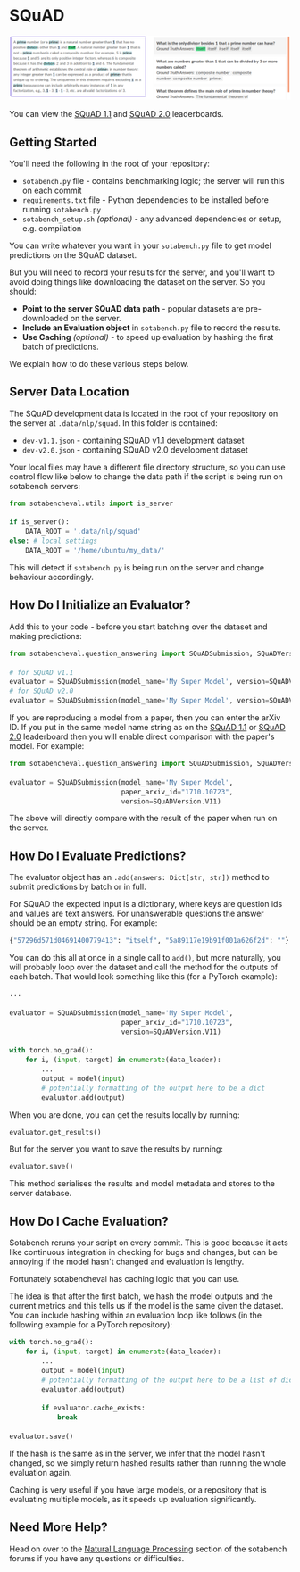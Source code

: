 # SQuAD

![SQuAD 2.0 Dataset Examples](img/squad20.png)

You can view the [SQuAD 1.1](https://sotabench.com/benchmarks/question-answering-on-squad11-dev) and
[SQuAD 2.0](https://sotabench.com/benchmarks/question-answering-on-squad20-dev) leaderboards.

## Getting Started

You'll need the following in the root of your repository:

- `sotabench.py` file - contains benchmarking logic; the server will run this on each commit
- `requirements.txt` file - Python dependencies to be installed before running `sotabench.py`
- `sotabench_setup.sh` *(optional)* - any advanced dependencies or setup, e.g. compilation

You can write whatever you want in your `sotabench.py` file to get model predictions on the SQuAD dataset.

But you will need to record your results for the server, and you'll want to avoid doing things like
downloading the dataset on the server. So you should:

- **Point to the server SQuAD data path** - popular datasets are pre-downloaded on the server.
- **Include an Evaluation object** in `sotabench.py` file to record the results.
- **Use Caching** *(optional)* - to speed up evaluation by hashing the first batch of predictions.

We explain how to do these various steps below.

## Server Data Location

The SQuAD development data is located in the root of your repository on the server at `.data/nlp/squad`.
In this folder is contained:

- `dev-v1.1.json` - containing SQuAD v1.1 development dataset
- `dev-v2.0.json` - containing SQuAD v2.0 development dataset

Your local files may have a different file directory structure, so you
can use control flow like below to change the data path if the script is being
run on sotabench servers:

``` python
from sotabencheval.utils import is_server

if is_server():
    DATA_ROOT = '.data/nlp/squad'
else: # local settings
    DATA_ROOT = '/home/ubuntu/my_data/'
```

This will detect if `sotabench.py` is being run on the server and change behaviour accordingly.

## How Do I Initialize an Evaluator?

Add this to your code - before you start batching over the dataset and making predictions:

``` python
from sotabencheval.question_answering import SQuADSubmission, SQuADVersion

# for SQuAD v1.1
evaluator = SQuADSubmission(model_name='My Super Model', version=SQuADVersion.V11)
# for SQuAD v2.0
evaluator = SQuADSubmission(model_name='My Super Model', version=SQuADVersion.V20)
```

If you are reproducing a model from a paper, then you can enter the arXiv ID. If you
put in the same model name string as on the
[SQuAD 1.1](https://sotabench.com/benchmarks/question-answering-on-squad11-dev) or
[SQuAD 2.0](https://sotabench.com/benchmarks/question-answering-on-squad20-dev) leaderboard
then you will enable direct comparison with the paper's model. For example:

``` python
from sotabencheval.question_answering import SQuADSubmission, SQuADVersion

evaluator = SQuADSubmission(model_name='My Super Model',
                            paper_arxiv_id="1710.10723",
                            version=SQuADVersion.V11)
```

The above will directly compare with the result of the paper when run on the server.

## How Do I Evaluate Predictions?

The evaluator object has an `.add(answers: Dict[str, str])` method to submit predictions by batch or in full.

For SQuAD the expected input is a dictionary, where keys are question ids and values are text answers.
For unanswerable questions the answer should be an empty string. For example:

``` python
{"57296d571d04691400779413": "itself", "5a89117e19b91f001a626f2d": ""}
```

You can do this all at once in a single call to `add()`, but more naturally, you will
probably loop over the dataset and call the method for the outputs of each batch.
That would look something like this (for a PyTorch example):

``` python
...

evaluator = SQuADSubmission(model_name='My Super Model',
                            paper_arxiv_id="1710.10723",
                            version=SQuADVersion.V11)

with torch.no_grad():
    for i, (input, target) in enumerate(data_loader):
        ...
        output = model(input)
        # potentially formatting of the output here to be a dict
        evaluator.add(output)
```

When you are done, you can get the results locally by running:

``` python
evaluator.get_results()
```

But for the server you want to save the results by running:

``` python
evaluator.save()
```

This method serialises the results and model metadata and stores to the server database.

## How Do I Cache Evaluation?

Sotabench reruns your script on every commit. This is good because it acts like
continuous integration in checking for bugs and changes, but can be annoying
if the model hasn't changed and evaluation is lengthy.

Fortunately sotabencheval has caching logic that you can use.

The idea is that after the first batch, we hash the model outputs and the
current metrics and this tells us if the model is the same given the dataset.
You can include hashing within an evaluation loop like follows (in the following
example for a PyTorch repository):

``` python
with torch.no_grad():
    for i, (input, target) in enumerate(data_loader):
        ...
        output = model(input)
        # potentially formatting of the output here to be a list of dicts
        evaluator.add(output)

        if evaluator.cache_exists:
            break

evaluator.save()
```

If the hash is the same as in the server, we infer that the model hasn't changed, so
we simply return hashed results rather than running the whole evaluation again.

Caching is very useful if you have large models, or a repository that is evaluating
multiple models, as it speeds up evaluation significantly.


## Need More Help?

Head on over to the [Natural Language Processing](https://forum.sotabench.com/c/nlp) section of the sotabench
forums if you have any questions or difficulties.
